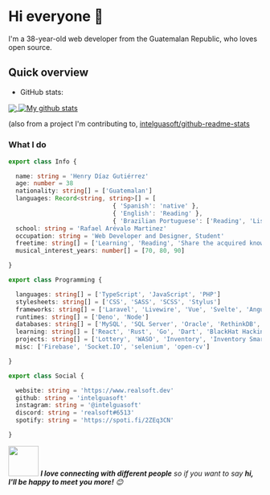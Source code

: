 # Hi everyone :wave:

I'm a 38-year-old web developer from the Guatemalan Republic, who loves open source.

## Quick overview
* GitHub stats:  
<a href="https://github.com/intelguasoft/github-readme-stats">
  <!-- Change the `github-readme-stats.anuraghazra1.vercel.app` to `github-readme-stats.vercel.app`  -->
  <img align="center" src="https://github-readme-stats.anuraghazra1.vercel.app/api/top-langs/?username=intelguasoft" />
</a>
<a href="https://github.com/intelguasoft/github-readme-stats">
  <img align="center" src="https://github-readme-stats.anuraghazra1.vercel.app/api?username=intelguasoft&show_icons=true&line_height=27" alt="My github stats" />
</a>  

 (also from a project I'm contributing to, [intelguasoft/github-readme-stats](https://github.com/intelguasoft/github-readme-stats)

### What I do

```ts
export class Info {

  name: string = 'Henry Díaz Gutiérrez'
  age: number = 38
  nationality: string[] = ['Guatemalan']
  languages: Record<string, string>[] = [
                             { 'Spanish': 'native' }, 
                             { 'English': 'Reading' }, 
                             { 'Brazilian Portuguese': ['Reading', 'Listened'] }]
  school: string = 'Rafael Arévalo Martinez'
  occupation: string = 'Web Developer and Designer, Student'
  freetime: string[] = ['Learning', 'Reading', 'Share the acquired knowledge and make the life of the systems students easier']
  musical_interest_years: number[] = [70, 80, 90]

}

export class Programming {

  languages: string[] = ['TypeScript', 'JavaScript', 'PHP']
  stylesheets: string[] = ['CSS', 'SASS', 'SCSS', 'Stylus']
  frameworks: string[] = ['Laravel', 'Livewire', 'Vue', 'Svelte', 'Angular', 'ElectronJS']
  runtimes: string[] = ['Deno', 'Node']
  databases: string[] = ['MySQL', 'SQL Server', 'Oracle', 'RethinkDB', 'Mongo', 'SQLite']
  learning: string[] = ['React', 'Rust', 'Go', 'Dart', 'BlackHat Hacking']
  projects: string[] = ['Lottery', 'WASO', 'Inventory', 'Inventory Smart', 'OpenAPI Skool']
  misc: ['Firebase', 'Socket.IO', 'selenium', 'open-cv']

}

export class Social {

  website: string = 'https://www.realsoft.dev'
  github: string = 'intelguasoft'
  instagram: string = '@intelguasoft'
  discord: string = 'realsoft#6513'
  spotify: string = 'https://spoti.fi/2ZEq3CN'

}
```


<img src="https://media.giphy.com/media/LnQjpWaON8nhr21vNW/giphy.gif" width="60"> <em><b>I love connecting with different people</b> so if you want to say <b>hi, I'll be happy to meet you more!</b> 😊</em>


<!--
**intelguasoft/intelguasoft** is a ✨ _special_ ✨ repository because its `README.md` (this file) appears on your GitHub profile.

Here are some ideas to get you started:

- 🔭 I’m currently working on ...
- 🌱 I’m currently learning ...
- 👯 I’m looking to collaborate on ...
- 🤔 I’m looking for help with ...
- 💬 Ask me about ...
- 📫 How to reach me: ...
- 😄 Pronouns: ...
- ⚡ Fun fact: ...
-->
